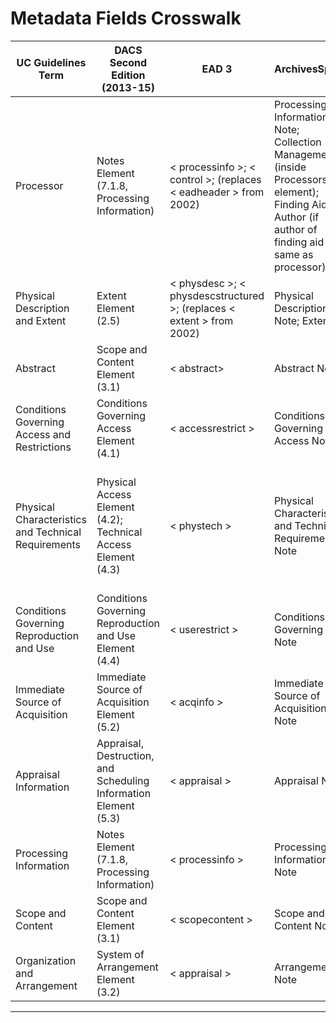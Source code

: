 # Metadata Fields Crosswalk

|  UC Guidelines Term                                 	|  DACS Second Edition (2013-15)                                   	|  EAD 3                                                                	|  ArchivesSpace                                                                                                                                     	|  MARC              	|  RDA                                                                                                         	|  ISAD(G)  	|
|-----------------------------------------------------	|------------------------------------------------------------------	|-----------------------------------------------------------------------	|----------------------------------------------------------------------------------------------------------------------------------------------------	|--------------------	|--------------------------------------------------------------------------------------------------------------	|-----------	|
| Processor                                           	| Notes Element (7.1.8, Processing Information)                    	| < processinfo >; < control >; (replaces < eadheader > from 2002)      	| Processing Information Note; Collection Management (inside Processors element); Finding Aid Author (if author of finding aid is same as processor) 	| N/A                	| N/A                                                                                                          	| 3.7.1     	|
| Physical Description and Extent                     	| Extent Element (2.5)                                             	| < physdesc >; < physdescstructured >; (replaces < extent > from 2002) 	| Physical Description Note; Extents                                                                                                                 	| 300                	| Extent, 3.4; File Size, 3.19.4                                                                               	| 3.1.5     	|
| Abstract                                            	| Scope and Content Element (3.1)                                  	| < abstract>                                                           	| Abstract Note                                                                                                                                      	| 520                	| Summarization of Content, 7.10                                                                               	| N/A       	|
| Conditions Governing Access and Restrictions        	| Conditions Governing Access Element (4.1)                        	| < accessrestrict >                                                    	| Conditions Governing Access Note                                                                                                                   	| 355; 506           	| Restriction on Access, 4.4                                                                                   	| 3.4.1     	|
| Physical Characteristics and Technical Requirements 	| Physical Access Element (4.2); Technical Access Element (4.3)    	| < phystech >                                                          	| Physical Characteristics and Technical Requirements Note                                                                                           	| 336-338; 340; 538 	| Media Type, 3.2; Carrier Type, 3.3; Digital File Characteristic, 3.19; Equipment or System Requirement, 3.20 	| 3.4.4     	|
| Conditions Governing Reproduction and Use           	| Conditions Governing Reproduction and Use Element (4.4)          	| < userestrict >                                                       	| Conditions Governing Use Note                                                                                                                      	| 540                	| Restriction on Use, 4.5                                                                                      	| 3.4.2     	|
| Immediate Source of Acquisition                     	| Immediate Source of Acquisition Element (5.2)                    	| < acqinfo >                                                           	| Immediate Source of Acquisition Note                                                                                                               	| 541                	| Immediate Source of Acquisition of Item, 2.19                                                                	| 3.2.4     	|
| Appraisal Information                               	| Appraisal, Destruction, and Scheduling Information Element (5.3) 	| < appraisal >                                                         	| Appraisal Note                                                                                                                                     	| 583                	| N/A                                                                                                          	| 3.3.2     	|
| Processing Information                              	| Notes Element (7.1.8, Processing Information)                    	| < processinfo >                                                       	| Processing Information Note                                                                                                                        	| 583                	| N/A                                                                                                          	| 3.7.1     	|
| Scope and Content                                   	| Scope and Content Element (3.1)                                  	| < scopecontent >                                                     	  | Scope and Content Note                                                                                                                             	| 520                	| Summarization of Content, 7.10                                                                               	| 3.3.1     	|
| Organization and Arrangement                        	| System of Arrangement Element (3.2)                              	| < appraisal >                                                         	| Arrangement Note                                                                                                                                   	| 351                	| System of Organization, 7.8                                                                                  	| 3.3.4     	|
___
